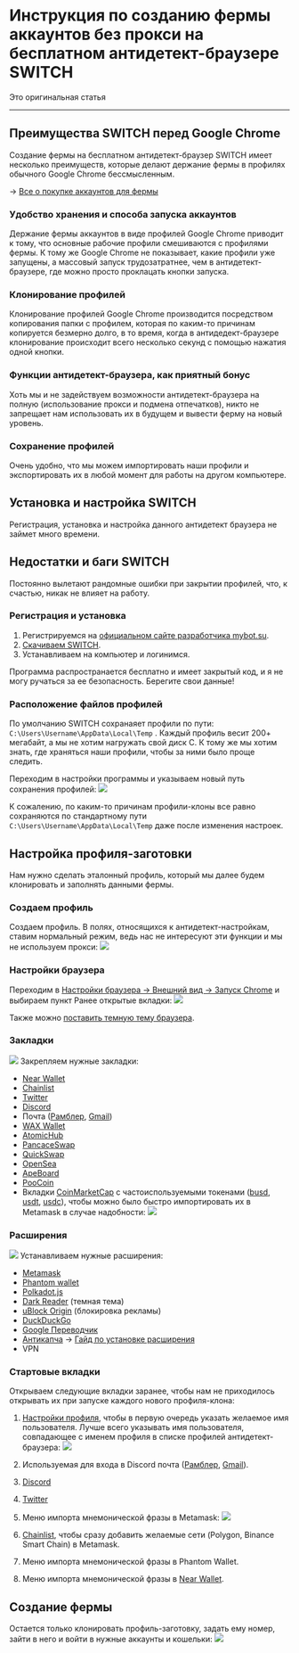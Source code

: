 # Инструкция по созданию фермы аккаунтов без прокси на бесплатном антидетект-браузере SWITCH
Это оригинальная статья

---

## Преимущества SWITCH перед Google Chrome
Создание фермы на бесплатном антидетект-браузер SWITCH имеет несколько преимуществ, которые делают держание фермы в профилях обычного Google Chrome бессмысленным.

-> [Все о покупке аккаунтов для фермы](Абузы%20и%20мультиакинг.md)

### Удобство хранения и способа запуска аккаунтов
Держание фермы аккаунтов в виде профилей Google Chrome приводит к тому, что основные рабочие профили смешиваются с профилями фермы. К тому же Google Chrome не показывает, какие профили уже запущены, a массовый запуск трудозатратнее, чем в антидетект-браузере, где можно просто проклацать кнопки запуска.

### Клонирование профилей
Клонирование профилей Google Chrome производится посредством копирования папки с профилем, которая по каким-то причинам копируется безмерно долго, в то время, когда в антидедект-браузере клонирование происходит всего несколько секунд с помощью нажатия одной кнопки.

### Функции антидетект-браузера, как приятный бонус
Хоть мы и не задействуем возможности антидетект-браузера на полную (использование прокси и подмена отпечатков), никто не запрещает нам использовать их в будущем и вывести ферму на новый уровень.

### Сохранение профилей
Очень удобно, что мы можем импортировать наши профили и экспортировать их в любой момент для работы на другом компьютере.

## Установка и настройка SWITCH
Регистрация, установка и настройка данного антидетект браузера не займет много времени.



## Недостатки и баги SWITCH
Постоянно вылетают рандомные ошибки при закрытии профилей, что, к счастью, никак не влияет на работу.



### Регистрация и установка
1. Регистрируемся на [официальном сайте разработчика mybot.su](http://mybot.su/register.php).
2. [Скачиваем SWITCH](http://mybot.su/switch).
3. Устанавливаем на компьютер и логинимся.

Программа распространается бесплатно и имеет закрытый код, и я не могу ручаться за ее безопасность. Берегите свои данные!

### Расположение файлов профилей
По умолчанию SWITCH сохранаяет профили по пути: `C:\Users\Username\AppData\Local\Temp` .
Каждый профиль весит 200+ мегабайт, а мы не хотим нагружать свой диск C.
К тому же мы хотим знать, где храняться наши профили, чтобы за ними было проще следить.

Переходим в настройки программы и указываем новый путь сохранения профилей:
![](_attachments/be7053cee9ab692914c7cf5c7cbd7a8b.png)

К сожалению, по каким-то причинам профили-клоны все равно сохраняются по стандартному пути `C:\Users\Username\AppData\Local\Temp` даже после изменения настроек.

## Настройка профиля-заготовки
Нам нужно сделать эталонный профиль, который мы далее будем клонировать и заполнять данными фермы.

### Создаем профиль
Создаем профиль. В полях, относящихся к антидетект-настройкам, ставим нормальный режим, ведь наc не интересуют эти функции и мы не используем прокси:
![](_attachments/28eebc338d8cfdda94c0d6c5aaf37247.png)

### Настройки браузера
Переходим в [Настройки браузера -> Внешний вид -> Запуск Chrome](chrome://settings/appearance) и выбираем пункт Ранее открытые вкладки:
![](_attachments/7802daca8a059c5cefed69f4cca29737.png)

Также можно [поставить темную тему браузера](https://chrome.google.com/webstore/category/themes).

### Закладки
![](_attachments/73eb6502b141ecc46d6df8982fdaf71c.png)
Закрепляем нужные закладки:
- [Near Wallet](https://wallet.near.org/)
- [Chainlist](https://chainlist.org/)
- [Twitter](https://twitter.com/home)
- [Discord](https://discord.com/channels/@me)
- Почта ([Рамблер](https://mail.rambler.ru/), [Gmail](https://mail.google.com/mail/u/0/#inbox))
- [WAX Wallet](https://wallet.wax.io/dashboard)
- [AtomicHub](https://wax.atomichub.io/trading)
- [PancaceSwap](https://pancakeswap.finance/swap)
- [QuickSwap](https://quickswap.exchange/#/swap)
- [OpenSea](https://opensea.io/account)
- [ApeBoard](https://apeboard.finance/dashboard)
- [PooCoin](https://poocoin.app/)
- Вкладки [CoinMarketCap](https://coinmarketcap.com/) с частоиспользуемыми токенами ([busd](https://coinmarketcap.com/currencies/binance-usd/), [usdt](https://coinmarketcap.com/currencies/tether/), [usdc](https://coinmarketcap.com/currencies/usd-coin/)), чтобы можно было быстро импортировать их в Metamask в случае надобности:
![](_attachments/6e85f173051c8905b0afbd8b72f4d5c7.png)

### Расширения
![](_attachments/5df94295a8fab8dbd8587d22e3bcaa3d.png)
Устанавливаем нужные расширения:
 - [Metamask](https://chrome.google.com/webstore/detail/metamask/nkbihfbeogaeaoehlefnkodbefgpgknn)
 - [Phantom wallet](https://chrome.google.com/webstore/detail/phantom/bfnaelmomeimhlpmgjnjophhpkkoljpa)
- [Polkadot.js](https://chrome.google.com/webstore/detail/polkadot%7Bjs%7D-extension/mopnmbcafieddcagagdcbnhejhlodfdd)
 - [Dark Reader](https://chrome.google.com/webstore/detail/dark-reader/eimadpbcbfnmbkopoojfekhnkhdbieeh) (темная тема)
 - [uBlock Origin](https://chrome.google.com/webstore/detail/ublock-origin/cjpalhdlnbpafiamejdnhcphjbkeiagm) (блокировка рекламы)
 - [DuckDuckGo](https://chrome.google.com/webstore/detail/duckduckgo-privacy-essent/bkdgflcldnnnapblkhphbgpggdiikppg)
 - [Google Переводчик](https://chrome.google.com/webstore/detail/google-translate/aapbdbdomjkkjkaonfhkkikfgjllcleb)
- [Антикапча](https://anti-captcha.com/clients/settings/apisetup) 
-> [Гайд по установке расширения](../Инструменты/Расширение%20для%20браузера%20AntiCaptcha.md)
- VPN

### Стартовые вкладки
Открываем следующие вкладки заранее, чтобы нам не приходилось открывать их при запуске каждого нового профиля-клона:
1. [Настройки профиля](chrome://settings/manageProfile), чтобы в первую очередь указать желаемое имя пользователя.
Лучше всего указывать имя пользователя, совпадающее с именем профиля в списке профилей антидетект-браузера:
![](_attachments/7709a3dd061cb9a5ef2469710bcf8d25.png)

2. Используемая для входа в Discord почта ([Рамблер](https://mail.rambler.ru/), [Gmail](https://mail.google.com/mail/u/0/#inbox)).
3. [Discord](https://discord.com/login)
4. [Twitter](https://twitter.com/)
5. Меню импорта мнемонической фразы в Metamask:
![](_attachments/f4a8185b1cf723d9863d004a026c43b0.png)

5. [Chainlist](https://chainlist.org/), чтобы сразу добавить желаемые сети (Polygon, Binance Smart Chain) в Metamask.
6. Меню импорта мнемонической фразы в Phantom Wallet.
7. Меню импорта мнемонической фразы в [Near Wallet](https://wallet.near.org/recover-seed-phrase).



## Создание фермы
Остается только клонировать профиль-заготовку, задать ему номер, зайти в него и войти в нужные аккаунты и кошельки:
![](_attachments/a1b273da7c047ae64f3cb5e3ff1e0b18.png)
